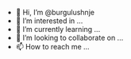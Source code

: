 - 👋 Hi, I’m @burgulushnje
- 👀 I’m interested in ...
- 🌱 I’m currently learning ...
- 💞️ I’m looking to collaborate on ...
- 📫 How to reach me ...

<!---
burgulushnje/burgulushnje is a ✨ special ✨ repository because its `README.md` (this file) appears on your GitHub profile.
You can click the Preview link to take a look at your changes.
--->
